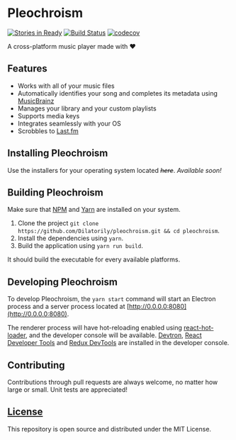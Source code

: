 # Pleochroism
[![Stories in Ready](https://badge.waffle.io/Dilatorily/pleochroism.svg?label=ready&title=Ready)](http://waffle.io/Dilatorily/pleochroism)
[![Build Status](https://travis-ci.org/Dilatorily/pleochroism.svg?branch=master)](https://travis-ci.org/Dilatorily/pleochroism) [![codecov](https://codecov.io/gh/Dilatorily/pleochroism/branch/master/graph/badge.svg)](https://codecov.io/gh/Dilatorily/pleochroism)

A cross-platform music player made with :heart:

## Features
- Works with all of your music files
- Automatically identifies your song and completes its metadata using [MusicBrainz](https://musicbrainz.org)
- Manages your library and your custom playlists
- Supports media keys
- Integrates seamlessly with your OS
- Scrobbles to [Last.fm](https://www.last.fm)

## Installing Pleochroism
Use the installers for your operating system located *~~here~~*. *Available soon!*

## Building Pleochroism
Make sure that [NPM](https://www.npmjs.com) and [Yarn](https://yarnpkg.com) are installed on your system.

1. Clone the project `git clone https://github.com/Dilatorily/pleochroism.git && cd pleochroism`.
2. Install the dependencies using `yarn`.
3. Build the application using `yarn run build`.

It should build the executable for every available platforms.

## Developing Pleochroism
To develop Pleochroism, the `yarn start` command will start an Electron process and a server process located at [http://0.0.0.0:8080](http://0.0.0.0:8080).

The renderer process will have hot-reloading enabled using [react-hot-loader](https://github.com/gaearon/react-hot-loader/tree/next), and the developer console will be available. [Devtron](http://electron.atom.io/devtron), [React Developer Tools](https://github.com/facebook/react-devtools) and [Redux DevTools](https://github.com/gaearon/redux-devtools) are installed in the developer console.

## Contributing
Contributions through pull requests are always welcome, no matter how large or small. Unit tests are appreciated!

## [License](LICENSE)
This repository is open source and distributed under the MIT License.
